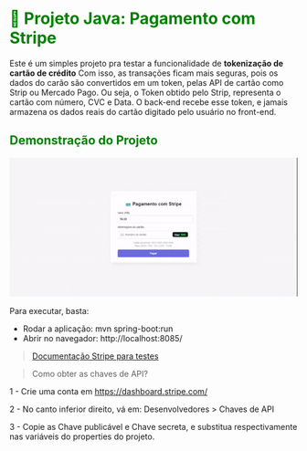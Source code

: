 # <span style="color:green;">💼 **Projeto Java: Pagamento com Stripe**</span>

Este é um simples projeto pra testar a funcionalidade de **tokenização de cartão de crédito**
Com isso, as transações ficam mais seguras, pois os dados do carão são convertidos em um token, pelas API de cartão como Strip ou Mercado Pago.
Ou seja, o Token obtido pelo Strip, representa o cartão com número, CVC e Data. O back-end recebe esse token, e jamais armazena os dados reais do cartão digitado pelo usuário no front-end.

## <span style = "color:green">Demonstração do Projeto</span>

![Descrição do GIF](videos/stripe_payment.gif)


Para executar, basta: 
 - Rodar a aplicação: mvn spring-boot:run
 - Abrir no navegador: http://localhost:8085/

> [Documentação Stripe para testes](https://docs.stripe.com/testing?testing-method=card-numbers#visa)

> Como obter as chaves de API?

1 -  Crie uma conta em https://dashboard.stripe.com/

2 - No canto inferior direito, vá em: Desenvolvedores > Chaves de API

3 - Copie as  Chave publicável e Chave secreta, e substitua respectivamente nas variáveis do properties do projeto.